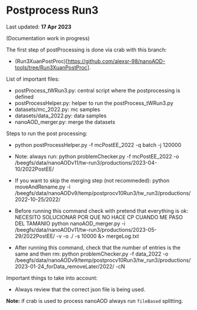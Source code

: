 # Postprocess Run3

Last updated: **17 Apr 2023**

(Documentation work in progress)

The first step of postProcessing is done via crab with this branch:
   * (Run3XuanPostProc)[https://github.com/alexsr-98/nanoAOD-tools/tree/Run3XuanPostProc].

List of important files:

 * postProcess_tWRun3.py: central script where the postprocessing is defined
 * postProcessHelper.py: helper to run the postProcess_tWRun3.py
 * datasets/mc_2022.py: mc samples
 * datasets/data_2022.py: data samples
 * nanoAOD_merger.py: merge the datasets

Steps to run the post processing:
 
 * python postProcessHelper.py -f mcPostEE_2022 -q batch -j 120000
 * Note: always run: python problemChecker.py -f mcPostEE_2022 -o /beegfs/data/nanoAODv11/tw-run3/productions/2023-04-10/2022PostEE/
 * If you want to skip the merging step (not recommeded): python moveAndRename.py -i /beegfs/data/nanoAODv9/temp/postprocv10Run3/tw_run3/productions/2022-10-25/2022/

 * Before running this command check with pretend that everything is ok: NECESITO SOLUCIONAR POR QUE NO HACE CP CUANDO ME PASO DEL TAMANIO
    python nanoAOD_merger.py -i /beegfs/data/nanoAODv11/tw-run3/productions/2023-05-29/2022PostEE/  -v -o ./ -s 10000 &> mergeLog.txt
 * After running this command, check that the number of entries is the same and then rm:
    python problemChecker.py -f data_2022 -o /beegfs/data/nanoAODv9/temp/postprocv10Run3/tw_run3/productions/2023-01-24_forData_removeLater/2022/ -cN

 Important things to take into account:

 * Always review that the correct json file is being used.

**Note:** if crab is used to process nanoAOD always run `fileBased` splitting.
